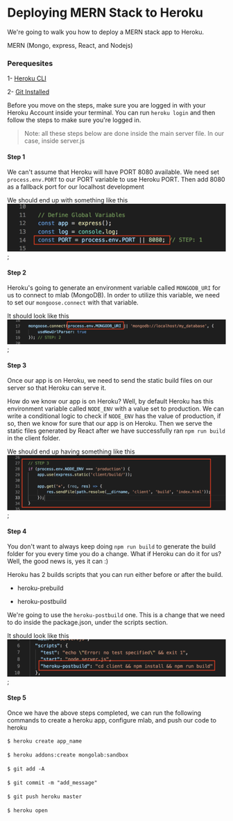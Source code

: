 # Deploying MERN Stack to Heroku


We're going to walk you how to deploy a MERN stack app to Heroku.

MERN (Mongo, express, React, and Nodejs)

### Perequesites
1- [Heroku CLI](https://devcenter.heroku.com/articles/heroku-cli)

2- [Git Installed](https://git-scm.com/downloads)


Before you move on the steps, make sure you are logged in with your Heroku Account inside your terminal. You can run `heroku login` and then follow the steps to make sure you're logged in.

> Note: all these steps below are done inside the main server file. In our case, inside server.js

#### Step 1
We can't assume that Heroku will have PORT 8080 available. We need set `process.env.PORT` to our PORT variable to use Heroku PORT. Then add 8080 as a fallback port for our localhost development

We should end up with something like this
![PORT Images](public/images/port.png);


#### Step 2
Heroku's going to generate an environment variable called `MONGODB_URI` for us to connect to mlab (MongoDB). In order to utilize this variable, we need to set our `mongoose.connect` with that variable. 

It should look like this
![MONGODB_URI](public/images/mongodb_uri.png);


#### Step 3
Once our app is on Heroku, we need to send the static build files on our server so that Heroku can serve it. 

How do we know our app is on Heroku?
Well, by default Heroku has this environment variable called `NODE_ENV` with a value set to production. We can write a conditional logic to check if `NODE_ENV` has the value of production, if so, then we know for sure that our app is on Heroku. Then we serve the static files generated by React after we have successfully ran `npm run build` in the client folder.

We should end up having something like this
![Node Env](public/images/node_env.png);



#### Step 4
You don't want to always keep doing `npm run build` to generate the build folder for you every time you do a change. What if Heroku can do it for us? Well, the good news is, yes it can :)

Heroku has 2 builds scripts that you can run either before or after the build. 

- heroku-prebuild

- heroku-postbuild

We're going to use the `heroku-postbuild` one. This is a change that we need to do inside the package.json, under the scripts section.

It should look like this
![Heroku Post Build](public/images/heroku-postbuild.png);


#### Step 5
Once we have the above steps completed, we can run the following commands to create a heroku app, configure mlab, and push our code to heroku

```
$ heroku create app_name

$ heroku addons:create mongolab:sandbox

$ git add -A

$ git commit -m "add_message"

$ git push heroku master

$ heroku open

```